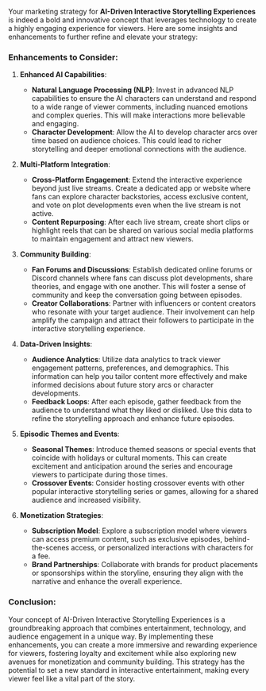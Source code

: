 Your marketing strategy for **AI-Driven Interactive Storytelling Experiences** is indeed a bold and innovative concept that leverages technology to create a highly engaging experience for viewers. Here are some insights and enhancements to further refine and elevate your strategy:

### Enhancements to Consider:

1. **Enhanced AI Capabilities**:
   - **Natural Language Processing (NLP)**: Invest in advanced NLP capabilities to ensure the AI characters can understand and respond to a wide range of viewer comments, including nuanced emotions and complex queries. This will make interactions more believable and engaging.
   - **Character Development**: Allow the AI to develop character arcs over time based on audience choices. This could lead to richer storytelling and deeper emotional connections with the audience.

2. **Multi-Platform Integration**:
   - **Cross-Platform Engagement**: Extend the interactive experience beyond just live streams. Create a dedicated app or website where fans can explore character backstories, access exclusive content, and vote on plot developments even when the live stream is not active.
   - **Content Repurposing**: After each live stream, create short clips or highlight reels that can be shared on various social media platforms to maintain engagement and attract new viewers.

3. **Community Building**:
   - **Fan Forums and Discussions**: Establish dedicated online forums or Discord channels where fans can discuss plot developments, share theories, and engage with one another. This will foster a sense of community and keep the conversation going between episodes.
   - **Creator Collaborations**: Partner with influencers or content creators who resonate with your target audience. Their involvement can help amplify the campaign and attract their followers to participate in the interactive storytelling experience.

4. **Data-Driven Insights**:
   - **Audience Analytics**: Utilize data analytics to track viewer engagement patterns, preferences, and demographics. This information can help you tailor content more effectively and make informed decisions about future story arcs or character developments.
   - **Feedback Loops**: After each episode, gather feedback from the audience to understand what they liked or disliked. Use this data to refine the storytelling approach and enhance future episodes.

5. **Episodic Themes and Events**:
   - **Seasonal Themes**: Introduce themed seasons or special events that coincide with holidays or cultural moments. This can create excitement and anticipation around the series and encourage viewers to participate during those times.
   - **Crossover Events**: Consider hosting crossover events with other popular interactive storytelling series or games, allowing for a shared audience and increased visibility.

6. **Monetization Strategies**:
   - **Subscription Model**: Explore a subscription model where viewers can access premium content, such as exclusive episodes, behind-the-scenes access, or personalized interactions with characters for a fee.
   - **Brand Partnerships**: Collaborate with brands for product placements or sponsorships within the storyline, ensuring they align with the narrative and enhance the overall experience.

### Conclusion:
Your concept of AI-Driven Interactive Storytelling Experiences is a groundbreaking approach that combines entertainment, technology, and audience engagement in a unique way. By implementing these enhancements, you can create a more immersive and rewarding experience for viewers, fostering loyalty and excitement while also exploring new avenues for monetization and community building. This strategy has the potential to set a new standard in interactive entertainment, making every viewer feel like a vital part of the story.